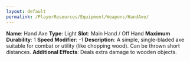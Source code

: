 ```yaml
---
layout: default
permalink: /PlayerResources/Equipment/Weapons/HandAxe/
---
```

**Name**: Hand Axe
**Type**: Light
**Slot**: Main Hand / Off Hand
**Maximum Durability**: 1
**Speed Modifier**: -1
**Description**: A simple, single-bladed axe suitable for combat or utility (like chopping wood). Can be thrown short distances.
**Additional Effects**: Deals extra damage to wooden objects.
